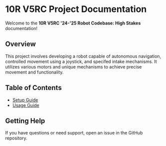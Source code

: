 # 10R V5RC Project Documentation

Welcome to the **10R V5RC '24-'25 Robot Codebase: High Stakes** documentation!

## Overview
This project involves developing a robot capable of autonomous navigation, controlled movement using a joystick, and specifed intake mechanisms. It utilizes various motors and unique mechanisms to achieve precise movement and functionality.

## Table of Contents
- [Setup Guide](setup_guide.md)
- [Usage Guide](usage_guide.md)

## Getting Help
If you have questions or need support, open an issue in the GitHub repository.
